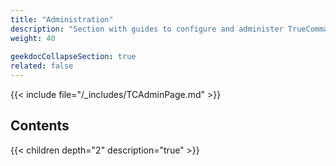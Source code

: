 ```yaml
---
title: "Administration"
description: "Section with guides to configure and administer TrueCommand."
weight: 40
 
geekdocCollapseSection: true
related: false
---
```


{{< include file="/_includes/TCAdminPage.md" >}}

## Contents

{{< children depth="2" description="true" >}}
